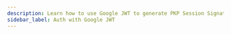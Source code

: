 ```yaml
---
description: Learn how to use Google JWT to generate PKP Session Signatures
sidebar_label: Auth with Google JWT
---
```

